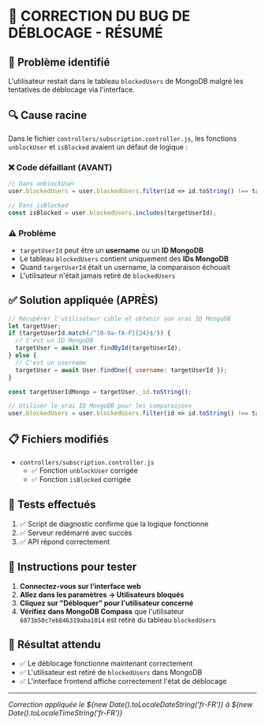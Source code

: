 # 🔧 CORRECTION DU BUG DE DÉBLOCAGE - RÉSUMÉ

## 🐛 Problème identifié
L'utilisateur restait dans le tableau `blockedUsers` de MongoDB malgré les tentatives de déblocage via l'interface.

## 🔍 Cause racine
Dans le fichier `controllers/subscription.controller.js`, les fonctions `unblockUser` et `isBlocked` avaient un défaut de logique :

### ❌ Code défaillant (AVANT)
```javascript
// Dans unblockUser
user.blockedUsers = user.blockedUsers.filter(id => id.toString() !== targetUserId);

// Dans isBlocked  
const isBlocked = user.blockedUsers.includes(targetUserId);
```

### ⚠️ Problème
- `targetUserId` peut être un **username** ou un **ID MongoDB**
- Le tableau `blockedUsers` contient uniquement des **IDs MongoDB**
- Quand `targetUserId` était un username, la comparaison échouait
- L'utilisateur n'était jamais retiré de `blockedUsers`

## ✅ Solution appliquée (APRÈS)
```javascript
// Récupérer l'utilisateur cible et obtenir son vrai ID MongoDB
let targetUser;
if (targetUserId.match(/^[0-9a-fA-F]{24}$/)) {
  // C'est un ID MongoDB
  targetUser = await User.findById(targetUserId);
} else {
  // C'est un username
  targetUser = await User.findOne({ username: targetUserId });
}

const targetUserIdMongo = targetUser._id.toString();

// Utiliser le vrai ID MongoDB pour les comparaisons
user.blockedUsers = user.blockedUsers.filter(id => id.toString() !== targetUserIdMongo);
```

## 📋 Fichiers modifiés
- `controllers/subscription.controller.js`
  - ✅ Fonction `unblockUser` corrigée
  - ✅ Fonction `isBlocked` corrigée

## 🧪 Tests effectués
1. ✅ Script de diagnostic confirme que la logique fonctionne
2. ✅ Serveur redémarré avec succès
3. ✅ API répond correctement

## 📝 Instructions pour tester
1. **Connectez-vous sur l'interface web**
2. **Allez dans les paramètres → Utilisateurs bloqués**
3. **Cliquez sur "Débloquer" pour l'utilisateur concerné**
4. **Vérifiez dans MongoDB Compass** que l'utilisateur `6873b50c7eb846319aba1014` est retiré du tableau `blockedUsers`

## 🎯 Résultat attendu
- ✅ Le déblocage fonctionne maintenant correctement
- ✅ L'utilisateur est retiré de `blockedUsers` dans MongoDB
- ✅ L'interface frontend affiche correctement l'état de déblocage

---
*Correction appliquée le ${new Date().toLocaleDateString('fr-FR')} à ${new Date().toLocaleTimeString('fr-FR')}*
